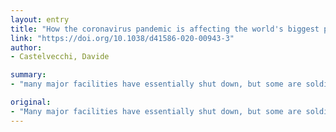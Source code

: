 ```yaml
---
layout: entry
title: "How the coronavirus pandemic is affecting the world's biggest physics experiments"
link: "https://doi.org/10.1038/d41586-020-00943-3"
author:
- Castelvecchi, Davide

summary:
- "many major facilities have essentially shut down, but some are soldiering on. Many major facilities are shut down. Some are soldiersing on and some are still soldiering. a number of facilities have shut down and are still shut. some are slaming up. many facilities have been shut down but some have been sacked. the facilities are largely shut down by the end of the year."

original:
- "Many major facilities have essentially shut down, but some are soldiering on."
---
```


